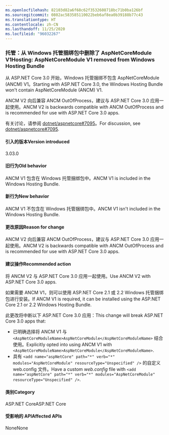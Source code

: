 ```yaml
---
ms.openlocfilehash: 82103d82a6f68c62f3532608718bc71b0ba126bf
ms.sourcegitcommit: 0802ac583585110022beb6af8ea0b39188b77c43
ms.translationtype: HT
ms.contentlocale: zh-CN
ms.lasthandoff: 11/25/2020
ms.locfileid: "96032267"
---
```

### <a name="hosting-aspnetcoremodule-v1-removed-from-windows-hosting-bundle"></a><span data-ttu-id="3a008-101">托管：从 Windows 托管捆绑包中删除了 AspNetCoreModule V1</span><span class="sxs-lookup"><span data-stu-id="3a008-101">Hosting: AspNetCoreModule V1 removed from Windows Hosting Bundle</span></span>

<span data-ttu-id="3a008-102">从 ASP.NET Core 3.0 开始，Windows 托管捆绑不包含 AspNetCoreModule (ANCM) V1。</span><span class="sxs-lookup"><span data-stu-id="3a008-102">Starting with ASP.NET Core 3.0, the Windows Hosting Bundle won't contain AspNetCoreModule (ANCM) V1.</span></span>

<span data-ttu-id="3a008-103">ANCM V2 向后兼容 ANCM OutOfProcess，建议与 ASP.NET Core 3.0 应用一起使用。</span><span class="sxs-lookup"><span data-stu-id="3a008-103">ANCM V2 is backwards compatible with ANCM OutOfProcess and is recommended for use with ASP.NET Core 3.0 apps.</span></span>

<span data-ttu-id="3a008-104">有关讨论，请参阅 [dotnet/aspnetcore#7095](https://github.com/dotnet/aspnetcore/issues/7095)。</span><span class="sxs-lookup"><span data-stu-id="3a008-104">For discussion, see [dotnet/aspnetcore#7095](https://github.com/dotnet/aspnetcore/issues/7095).</span></span>

#### <a name="version-introduced"></a><span data-ttu-id="3a008-105">引入的版本</span><span class="sxs-lookup"><span data-stu-id="3a008-105">Version introduced</span></span>

<span data-ttu-id="3a008-106">3.0</span><span class="sxs-lookup"><span data-stu-id="3a008-106">3.0</span></span>

#### <a name="old-behavior"></a><span data-ttu-id="3a008-107">旧行为</span><span class="sxs-lookup"><span data-stu-id="3a008-107">Old behavior</span></span>

<span data-ttu-id="3a008-108">ANCM V1 包含在 Windows 托管捆绑包中。</span><span class="sxs-lookup"><span data-stu-id="3a008-108">ANCM V1 is included in the Windows Hosting Bundle.</span></span>

#### <a name="new-behavior"></a><span data-ttu-id="3a008-109">新行为</span><span class="sxs-lookup"><span data-stu-id="3a008-109">New behavior</span></span>

<span data-ttu-id="3a008-110">ANCM V1 不包含在 Windows 托管捆绑包中。</span><span class="sxs-lookup"><span data-stu-id="3a008-110">ANCM V1 isn't included in the Windows Hosting Bundle.</span></span>

#### <a name="reason-for-change"></a><span data-ttu-id="3a008-111">更改原因</span><span class="sxs-lookup"><span data-stu-id="3a008-111">Reason for change</span></span>

<span data-ttu-id="3a008-112">ANCM V2 向后兼容 ANCM OutOfProcess，建议与 ASP.NET Core 3.0 应用一起使用。</span><span class="sxs-lookup"><span data-stu-id="3a008-112">ANCM V2 is backwards compatible with ANCM OutOfProcess and is recommended for use with ASP.NET Core 3.0 apps.</span></span>

#### <a name="recommended-action"></a><span data-ttu-id="3a008-113">建议操作</span><span class="sxs-lookup"><span data-stu-id="3a008-113">Recommended action</span></span>

<span data-ttu-id="3a008-114">将 ANCM V2 与 ASP.NET Core 3.0 应用一起使用。</span><span class="sxs-lookup"><span data-stu-id="3a008-114">Use ANCM V2 with ASP.NET Core 3.0 apps.</span></span>

<span data-ttu-id="3a008-115">如果需要 ANCM V1，则可以使用 ASP.NET Core 2.1 或 2.2 Windows 托管捆绑包进行安装。</span><span class="sxs-lookup"><span data-stu-id="3a008-115">If ANCM V1 is required, it can be installed using the ASP.NET Core 2.1 or 2.2 Windows Hosting Bundle.</span></span>

<span data-ttu-id="3a008-116">此更改将中断以下 ASP.NET Core 3.0 应用：</span><span class="sxs-lookup"><span data-stu-id="3a008-116">This change will break ASP.NET Core 3.0 apps that:</span></span>

- <span data-ttu-id="3a008-117">已明确选择将 ANCM V1 与 `<AspNetCoreModuleName>AspNetCoreModule</AspNetCoreModuleName>` 结合使用。</span><span class="sxs-lookup"><span data-stu-id="3a008-117">Explicitly opted into using ANCM V1 with `<AspNetCoreModuleName>AspNetCoreModule</AspNetCoreModuleName>`.</span></span>
- <span data-ttu-id="3a008-118">具有 `<add name="aspNetCore" path="*" verb="*" modules="AspNetCoreModule" resourceType="Unspecified" />` 的自定义 web.config  文件。</span><span class="sxs-lookup"><span data-stu-id="3a008-118">Have a custom *web.config* file with `<add name="aspNetCore" path="*" verb="*" modules="AspNetCoreModule" resourceType="Unspecified" />`.</span></span>

#### <a name="category"></a><span data-ttu-id="3a008-119">类别</span><span class="sxs-lookup"><span data-stu-id="3a008-119">Category</span></span>

<span data-ttu-id="3a008-120">ASP.NET Core</span><span class="sxs-lookup"><span data-stu-id="3a008-120">ASP.NET Core</span></span>

#### <a name="affected-apis"></a><span data-ttu-id="3a008-121">受影响的 API</span><span class="sxs-lookup"><span data-stu-id="3a008-121">Affected APIs</span></span>

<span data-ttu-id="3a008-122">None</span><span class="sxs-lookup"><span data-stu-id="3a008-122">None</span></span>

<!-- 

#### Affected APIs

Not detectable via API analysis

-->
